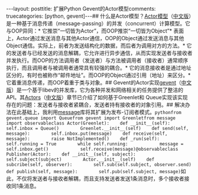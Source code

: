 ---layout: posttitle: 扩展Python Gevent的Actor模型comments: truecategories: [python, gevent]---## 什么是Actor模型？[Actor模型](https://en.wikipedia.org/wiki/Actor_model)（[中文版](https://zh.wikipedia.org/wiki/%E5%8F%83%E8%88%87%E8%80%85%E6%A8%A1%E5%BC%8F)）是一种基于消息传递（message-passing）的并发（concurrent）计算模型。它与OOP异同：* 它推崇“一切皆为Actor”，而OOP推崇“一切皆为Object”* 表面上，Actor通过发送消息与其他Actor通信，OOP的Object通过发送消息与其他Object通信。实际上，前者为发送结构化的数据，而后者为调用对方的方法。* 它的发送者与已经发送的消息解耦，它允许进行异步通信，从而实现发送者与接收者并发执行。而OOP的方法调用者（发送者）与方法被调用者（接收者）通常顺序执行，而且调用者与被调用者通常具有较强的耦合。* 它的消息接收者是通过地址区分的，有时也被称作“邮件地址”。而OOP的Object通过引用（地址）来区分。* 它着重消息传递，而OOP着重于类与对象。## Gevent的Actor实现[gevent](http://sdiehl.github.io/gevent-tutorial/)（[中文版](http://xlambda.com/gevent-tutorial/)）是一个基于libev的并发库，它为各种并发和网络相关的任务提供了整洁的API。其[Actors](http://sdiehl.github.io/gevent-tutorial/#actors)（[中文版](http://xlambda.com/gevent-tutorial/#actors)）章节已介绍了如何基于Greenlet和 Queue实现该实现存在的问题：发送者与接收者紧耦合，发送者持有接收者的对象引用。## 解决办法在此基础上，我利用[message](http://blog.csdn.net/gzlaiyonghao/article/details/7215315)库将其扩展为发布-订阅者模式。```pythonfrom gevent.queue import Queuefrom gevent import Greenletfrom message import observableclass Actor(Greenlet):    def __init__(self):        self.inbox = Queue()        Greenlet.__init__(self)    def send(self, message):        self.inbox.put(message)    def receive(self, message):        raise NotImplemented()    def _run(self):        self.running = True        while self.running:            message = self.inbox.get()            self.receive(message)@observableclass Publisher(Actor):    def __init__(self, subject):        self.subject(subject)        Actor.__init__(self)    def subcribe(self, observer):        self.sub(self.subject, observer.send)    def publish(self, message):        self.pub(self.subject, message)```如此，不仅将发送者与接收者解耦，而且支持发送者发送1条消息时，多个接收者接收同1条消息。
